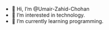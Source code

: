 - 👋 Hi, I’m @Umair-Zahid-Chohan
- 👀 I’m interested in technology.
- 🌱 I’m currently learning programming.

<!---
Umair-Zahid-Chohan/Umair-Zahid-Chohan is a ✨ special ✨ repository because its `README.md` (this file) appears on your GitHub profile.
You can click the Preview link to take a look at your changes.
--->
